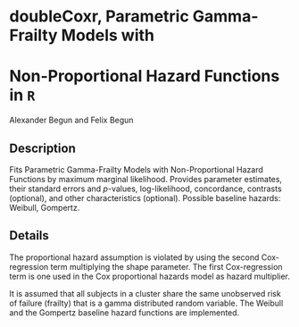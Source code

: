 # doubleCoxr, Parametric Gamma-Frailty Models with 
# Non-Proportional Hazard Functions in ```R``` 
Alexander Begun and Felix Begun
## Description
Fits Parametric Gamma-Frailty Models with Non-Proportional Hazard Functions by maximum marginal likelihood.
Provides parameter estimates, their standard errors and *p*-values, log-likelihood, concordance, contrasts (optional), 
and other characteristics (optional). Possible baseline hazards: Weibull, Gompertz.
## Details
The proportional hazard assumption is violated by using the
second Cox-regression term multiplying the shape parameter. The first Cox-regression term is one used in 
the Cox proportional hazards model as hazard multiplier.

It is assumed that all subjects in a cluster share the same unobserved risk of failure (frailty) that is 
a gamma distributed random variable. The Weibull and the Gompertz baseline hazard functions are implemented.
